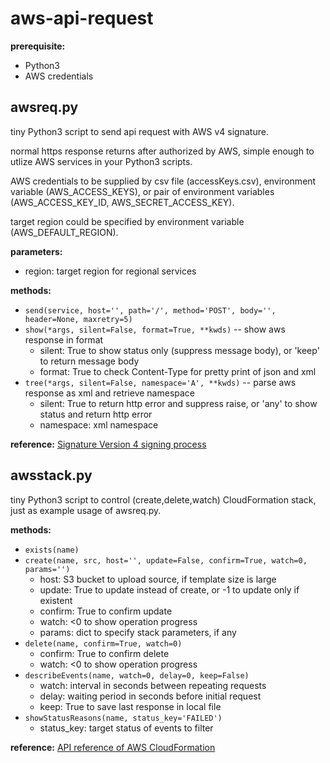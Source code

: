 # aws-api-request

**prerequisite:**
- Python3
- AWS credentials

## awsreq.py
tiny Python3 script to send api request with AWS v4 signature.

normal https response returns after authorized by AWS,
simple enough to utlize AWS services in your Python3 scripts.

AWS credentials to be supplied by csv file (accessKeys.csv), environment variable (AWS_ACCESS_KEYS),
or pair of environment variables (AWS_ACCESS_KEY_ID, AWS_SECRET_ACCESS_KEY).

target region could be specified by environment variable (AWS_DEFAULT_REGION).

**parameters:**
- region: target region for regional services

**methods:**
- `send(service, host='', path='/', method='POST', body='', header=None, maxretry=5)`
- `show(*args, silent=False, format=True, **kwds)`
  -- show aws response in format
  * silent: True to show status only (suppress message body), or 'keep' to return message body
  * format: True to check Content-Type for pretty print of json and xml
- `tree(*args, silent=False, namespace='A', **kwds)`
  -- parse aws response as xml and retrieve namespace
  * silent: True to return http error and suppress raise, or 'any' to show status and return http error
  * namespace: xml namespace

**reference:**
  [Signature Version 4 signing process](https://docs.aws.amazon.com/general/latest/gr/signature-version-4.html)

## awsstack.py
tiny Python3 script to control (create,delete,watch) CloudFormation stack,
just as example usage of awsreq.py.

**methods:**
- `exists(name)`
- `create(name, src, host='', update=False, confirm=True, watch=0, params='')`
  * host: S3 bucket to upload source, if template size is large
  * update: True to update instead of create, or -1 to update only if existent
  * confirm: True to confirm update
  * watch: <0 to show operation progress
  * params: dict to specify stack parameters, if any
- `delete(name, confirm=True, watch=0)`
  * confirm: True to confirm delete
  * watch: <0 to show operation progress
- `describeEvents(name, watch=0, delay=0, keep=False)`
  * watch: interval in seconds between repeating requests
  * delay: waiting period in seconds before initial request
  * keep: True to save last response in local file
- `showStatusReasons(name, status_key='FAILED')`
  * status_key: target status of events to filter

**reference:**
  [API reference of AWS CloudFormation](https://docs.aws.amazon.com/AWSCloudFormation/latest/APIReference/Welcome.html)
